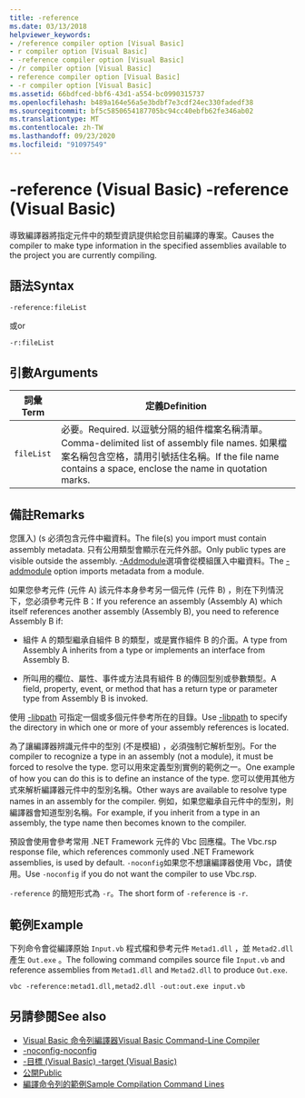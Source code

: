 ```yaml
---
title: -reference
ms.date: 03/13/2018
helpviewer_keywords:
- /reference compiler option [Visual Basic]
- r compiler option [Visual Basic]
- -reference compiler option [Visual Basic]
- /r compiler option [Visual Basic]
- reference compiler option [Visual Basic]
- -r compiler option [Visual Basic]
ms.assetid: 66bdfced-bbf6-43d1-a554-bc0990315737
ms.openlocfilehash: b489a164e56a5e3bdbf7e3cdf24ec330fadedf38
ms.sourcegitcommit: bf5c5850654187705bc94cc40ebfb62fe346ab02
ms.translationtype: MT
ms.contentlocale: zh-TW
ms.lasthandoff: 09/23/2020
ms.locfileid: "91097549"
---
```

# <a name="-reference-visual-basic"></a><span data-ttu-id="87e36-102">-reference (Visual Basic) </span><span class="sxs-lookup"><span data-stu-id="87e36-102">-reference (Visual Basic)</span></span>

<span data-ttu-id="87e36-103">導致編譯器將指定元件中的類型資訊提供給您目前編譯的專案。</span><span class="sxs-lookup"><span data-stu-id="87e36-103">Causes the compiler to make type information in the specified assemblies available to the project you are currently compiling.</span></span>  
  
## <a name="syntax"></a><span data-ttu-id="87e36-104">語法</span><span class="sxs-lookup"><span data-stu-id="87e36-104">Syntax</span></span>  
  
```console  
-reference:fileList  
```

<span data-ttu-id="87e36-105">或</span><span class="sxs-lookup"><span data-stu-id="87e36-105">or</span></span>

```console
-r:fileList  
```  
  
## <a name="arguments"></a><span data-ttu-id="87e36-106">引數</span><span class="sxs-lookup"><span data-stu-id="87e36-106">Arguments</span></span>  
  
|<span data-ttu-id="87e36-107">詞彙</span><span class="sxs-lookup"><span data-stu-id="87e36-107">Term</span></span>|<span data-ttu-id="87e36-108">定義</span><span class="sxs-lookup"><span data-stu-id="87e36-108">Definition</span></span>|  
|---|---|  
|`fileList`|<span data-ttu-id="87e36-109">必要。</span><span class="sxs-lookup"><span data-stu-id="87e36-109">Required.</span></span> <span data-ttu-id="87e36-110">以逗號分隔的組件檔案名稱清單。</span><span class="sxs-lookup"><span data-stu-id="87e36-110">Comma-delimited list of assembly file names.</span></span> <span data-ttu-id="87e36-111">如果檔案名稱包含空格，請用引號括住名稱。</span><span class="sxs-lookup"><span data-stu-id="87e36-111">If the file name contains a space, enclose the name in quotation marks.</span></span>|  
  
## <a name="remarks"></a><span data-ttu-id="87e36-112">備註</span><span class="sxs-lookup"><span data-stu-id="87e36-112">Remarks</span></span>  

 <span data-ttu-id="87e36-113">您匯入)  (s 必須包含元件中繼資料。</span><span class="sxs-lookup"><span data-stu-id="87e36-113">The file(s) you import must contain assembly metadata.</span></span> <span data-ttu-id="87e36-114">只有公用類型會顯示在元件外部。</span><span class="sxs-lookup"><span data-stu-id="87e36-114">Only public types are visible outside the assembly.</span></span> <span data-ttu-id="87e36-115">[-Addmodule](addmodule.md)選項會從模組匯入中繼資料。</span><span class="sxs-lookup"><span data-stu-id="87e36-115">The [-addmodule](addmodule.md) option imports metadata from a module.</span></span>  
  
 <span data-ttu-id="87e36-116">如果您參考元件 (元件 A) 該元件本身參考另一個元件 (元件 B) ，則在下列情況下，您必須參考元件 B：</span><span class="sxs-lookup"><span data-stu-id="87e36-116">If you reference an assembly (Assembly A) which itself references another assembly (Assembly B), you need to reference Assembly B if:</span></span>  
  
- <span data-ttu-id="87e36-117">組件 A 的類型繼承自組件 B 的類型，或是實作組件 B 的介面。</span><span class="sxs-lookup"><span data-stu-id="87e36-117">A type from Assembly A inherits from a type or implements an interface from Assembly B.</span></span>  
  
- <span data-ttu-id="87e36-118">所叫用的欄位、屬性、事件或方法具有組件 B 的傳回型別或參數類型。</span><span class="sxs-lookup"><span data-stu-id="87e36-118">A field, property, event, or method that has a return type or parameter type from Assembly B is invoked.</span></span>  
  
 <span data-ttu-id="87e36-119">使用 [-libpath](libpath.md) 可指定一個或多個元件參考所在的目錄。</span><span class="sxs-lookup"><span data-stu-id="87e36-119">Use [-libpath](libpath.md) to specify the directory in which one or more of your assembly references is located.</span></span>  
  
 <span data-ttu-id="87e36-120">為了讓編譯器辨識元件中的型別 (不是模組) ，必須強制它解析型別。</span><span class="sxs-lookup"><span data-stu-id="87e36-120">For the compiler to recognize a type in an assembly (not a module), it must be forced to resolve the type.</span></span> <span data-ttu-id="87e36-121">您可以用來定義型別實例的範例之一。</span><span class="sxs-lookup"><span data-stu-id="87e36-121">One example of how you can do this is to define an instance of the type.</span></span> <span data-ttu-id="87e36-122">您可以使用其他方式來解析編譯器元件中的型別名稱。</span><span class="sxs-lookup"><span data-stu-id="87e36-122">Other ways are available to resolve type names in an assembly for the compiler.</span></span> <span data-ttu-id="87e36-123">例如，如果您繼承自元件中的型別，則編譯器會知道型別名稱。</span><span class="sxs-lookup"><span data-stu-id="87e36-123">For example, if you inherit from a type in an assembly, the type name then becomes known to the compiler.</span></span>  
  
 <span data-ttu-id="87e36-124">預設會使用會參考常用 .NET Framework 元件的 Vbc 回應檔。</span><span class="sxs-lookup"><span data-stu-id="87e36-124">The Vbc.rsp response file, which references commonly used .NET Framework assemblies, is used by default.</span></span> <span data-ttu-id="87e36-125">`-noconfig`如果您不想讓編譯器使用 Vbc，請使用。</span><span class="sxs-lookup"><span data-stu-id="87e36-125">Use `-noconfig` if you do not want the compiler to use Vbc.rsp.</span></span>  
  
 <span data-ttu-id="87e36-126">`-reference` 的簡短形式為 `-r`。</span><span class="sxs-lookup"><span data-stu-id="87e36-126">The short form of `-reference` is `-r`.</span></span>  
  
## <a name="example"></a><span data-ttu-id="87e36-127">範例</span><span class="sxs-lookup"><span data-stu-id="87e36-127">Example</span></span>  

 <span data-ttu-id="87e36-128">下列命令會從編譯原始 `Input.vb` 程式檔和參考元件 `Metad1.dll` ，並 `Metad2.dll` 產生 `Out.exe` 。</span><span class="sxs-lookup"><span data-stu-id="87e36-128">The following command compiles source file `Input.vb` and reference assemblies from `Metad1.dll` and `Metad2.dll` to produce `Out.exe`.</span></span>  
  
```console
vbc -reference:metad1.dll,metad2.dll -out:out.exe input.vb  
```  
  
## <a name="see-also"></a><span data-ttu-id="87e36-129">另請參閱</span><span class="sxs-lookup"><span data-stu-id="87e36-129">See also</span></span>

- [<span data-ttu-id="87e36-130">Visual Basic 命令列編譯器</span><span class="sxs-lookup"><span data-stu-id="87e36-130">Visual Basic Command-Line Compiler</span></span>](index.md)
- [<span data-ttu-id="87e36-131">-noconfig</span><span class="sxs-lookup"><span data-stu-id="87e36-131">-noconfig</span></span>](noconfig.md)
- [<span data-ttu-id="87e36-132">-目標 (Visual Basic) </span><span class="sxs-lookup"><span data-stu-id="87e36-132">-target (Visual Basic)</span></span>](target.md)
- [<span data-ttu-id="87e36-133">公開</span><span class="sxs-lookup"><span data-stu-id="87e36-133">Public</span></span>](../../language-reference/modifiers/public.md)
- [<span data-ttu-id="87e36-134">編譯命令列的範例</span><span class="sxs-lookup"><span data-stu-id="87e36-134">Sample Compilation Command Lines</span></span>](sample-compilation-command-lines.md)
